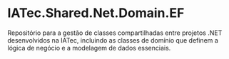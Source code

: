 # IATec.Shared.Net.Domain.EF
Repositório para a gestão de classes compartilhadas entre projetos .NET desenvolvidos na IATec, incluindo as classes de domínio que definem a lógica de negócio e a modelagem de dados essenciais.
